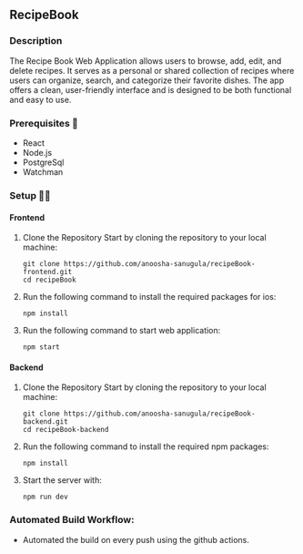## RecipeBook

### Description

The Recipe Book Web Application allows users to browse, add, edit, and delete recipes. It serves as a personal or shared collection of recipes where users can organize, search, and categorize their favorite dishes.
The app offers a clean, user-friendly interface and is designed to be both functional and easy to use.

### Prerequisites 🎯

- React
- Node.js
- PostgreSql
- Watchman

### Setup 🧑‍💻

#### Frontend

1.  Clone the Repository
    Start by cloning the repository to your local machine:

        git clone https://github.com/anoosha-sanugula/recipeBook-frontend.git
        cd recipeBook

2.  Run the following command to install the required packages for ios:

        npm install

3.  Run the following command to start web application:

        npm start

#### Backend

1.  Clone the Repository
    Start by cloning the repository to your local machine:

        git clone https://github.com/anoosha-sanugula/recipeBook-backend.git
        cd recipeBook-backend

2.  Run the following command to install the required npm packages:

        npm install

3.  Start the server with:

        npm run dev

### Automated Build Workflow:

- Automated the build on every push using the github actions.
